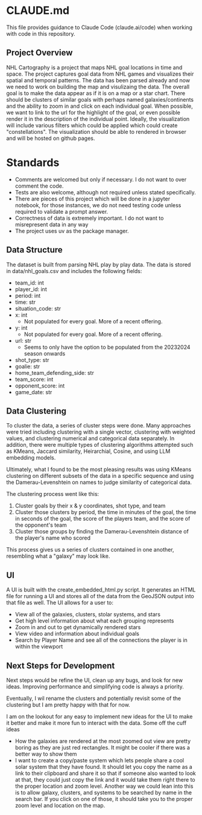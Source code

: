 # CLAUDE.md

This file provides guidance to Claude Code (claude.ai/code) when working with code in this repository.

## Project Overview

NHL Cartography is a project that maps NHL goal locations in time and space. The project captures goal data from NHL games and visualizes their spatial and temporal patterns. The data has been parsed already and now we need to work on building the map and visulizaing the data. The overall goal is to make the data appear as if it is on a map or a star chart. There should be clusters of similar goals with perhaps named galaxies/continents and the ability to zoom in and click on each individual goal. When possible, we want to link to the url for the highlight of the goal, or even possible render it in the description of the individual point. Ideally, the visualization will include various filters which could be applied which could create "constellations". The visualization should be able to rendered in browser and will be hosted on github pages.

# Standards
- Comments are welcomed but only if necessary. I do not want to over comment the code. 
- Tests are also welcome, although not required unless stated specifically. 
- There are pieces of this project which will be done in a jupyter notebook, for those instances, we do not need testing code unless required to validate a prompt answer. 
- Correctness of data is extremely important. I do not want to misrepresent data in any way
- The project uses uv as the package manager. 

## Data Structure

The dataset is built from parsing NHL play by play data. The data is stored in data/nhl_goals.csv and includes the following fields:
 - team_id: int
 - player_id: int
 - period: int
 - time: str
 - situation_code: str
 - x: int
    - Not populated for every goal. More of a recent offering.
 - y: int
    - Not populated for every goal. More of a recent offering.
 - url: str
    - Seems to only have the option to be populated from the 20232024 season onwards
 - shot_type: str
 - goalie: str
 - home_team_defending_side: str
 - team_score: int
 - opponent_score: int
 - game_date: str


## Data Clustering
To cluster the data, a series of cluster steps were done. Many approaches were tried including clustering with a single vector, clustering with weighted values, and clustering numerical and categorical data separately. In addition, there were multiple types of clustering algorithms attempted such as KMeans, Jaccard similarity, Heirarchial, Cosine, and using LLM embedding models.

Ultimately, what I found to be the most pleasing results was using KMeans clustering on different subsets of the data in a specific sequence and using the Damerau-Levenshtein on names to judge similarity of categorical data.

The clustering process went like this:
1. Cluster goals by their x & y coordinates, shot type, and team
2. Cluster those clusters by period, the time in minutes of the goal, the time in seconds of the goal, the score of the players team, and the score of the opponent's team
3. Cluster those groups by finding the Damerau-Levenshtein distance of the player's name who scored

This process gives us a series of clusters contained in one another, resembling what a "galaxy" may look like.

## UI
A UI is built with the create_embedded_html.py script. It generates an HTML file for running a UI and stores all of the data from the GeoJSON output into that file as well. The UI allows for a user to:
- View all of the galaxies, clusters, stolar systems, and stars
- Get high level information about what each grouping represents
- Zoom in and out to get dynamically rendered stars
- View video and information about individual goals
- Search by Player Name and see all of the connections the player is in within the viewport


## Next Steps for Development
Next steps would be refine the UI, clean up any bugs, and look for new ideas. Improving performance and simplifying code is always a priority. 

Eventually, I wil rename the clusters and potentially revisit some of the clustering but I am pretty happy with that for now.

I am on the lookout for any easy to implement new ideas for the UI to make it better and make it more fun to interact with the data. Some off the cuff ideas
- How the galaxies are rendered at the most zoomed out view are pretty boring as they are just red rectangles. It might be cooler if there was a better way to show them
- I want to create a copy/paste system which lets people share a cool solar system that they have found. It should let you copy the name as a link to their clipboard and share it so that if someone also wanted to look at that, they could just copy the link and it would take them right there to the proper location and zoom level. Another way we could lean into this is to allow galaxy, clusters, and systems to be searched by name in the search bar. If you click on one of those, it should take you to the proper zoom level and location on the map. 